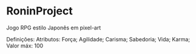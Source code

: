# RoninProject
Jogo RPG estilo Japonês em pixel-art 

Definições:
    Atributos:
        Força;
        Agilidade;
        Carisma;
        Sabedoria;
        Vida;
        Karma;
    Valor máx: 100
    
    
        
